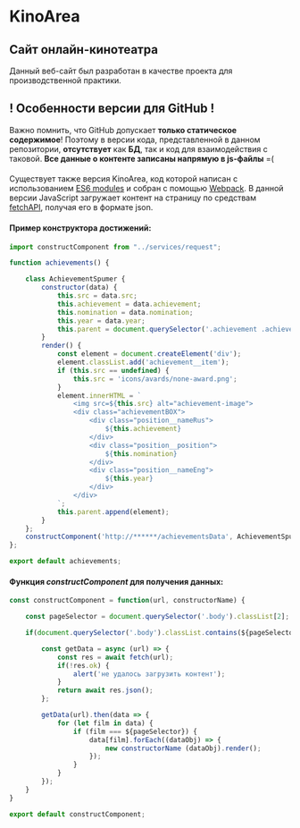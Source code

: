 # KinoArea

## Сайт онлайн-кинотеатра

Данный веб-сайт был разработан в качестве проекта для производственной практики.

## ! Особенности версии для GitHub !

Важно помнить, что GitHub допускает **только статическое содержимое**! Поэтому в версии кода, представленной в данном репозитории, **отсутствует** как **БД**, так и код для взаимодействия с таковой. **Все данные о контенте записаны напрямую в js-файлы** =(
####
Cуществует также версия KinoArea, код которой написан с использованием [ES6 modules](https://developer.mozilla.org/en-US/docs/Web/JavaScript/Guide/Modules) и собран с помощью [Webpack](https://webpack.js.org/). В данной версии JavaScript загружает контент на страницу по средствам [fetchAPI](https://developer.mozilla.org/en-US/docs/Web/API/Fetch_API), получая его в формате json.
####
#### Пример конструктора достижений:
~~~JavaScript
import constructComponent from "../services/request";

function achievements() {

    class AchievementSpumer {
        constructor(data) {
            this.src = data.src;
            this.achievement = data.achievement;
            this.nomination = data.nomination;
            this.year = data.year;
            this.parent = document.querySelector('.achievement .achievement__contant');
        }
        render() {
            const element = document.createElement('div');
            element.classList.add('achievement__item');
            if (this.src == undefined) {
                this.src = 'icons/avards/none-award.png';
            }
            element.innerHTML = `
                <img src=${this.src} alt="achievement-image">
                <div class="achievementBOX">
                    <div class="position__nameRus">
                        ${this.achievement}
                    </div>
                    <div class="position__position">
                        ${this.nomination}
                    </div>
                    <div class="position__nameEng">
                        ${this.year}
                    </div>
                </div>
            `;
            this.parent.append(element);
        }
    };
    constructComponent('http://******/achievementsData', AchievementSpumer);
};

export default achievements;
~~~
#### Функция *constructComponent* для получения данных:
~~~JavaScript
const constructComponent = function(url, constructorName) {

    const pageSelector = document.querySelector('.body').classList[2];

    if(document.querySelector('.body').classList.contains(${pageSelector})) {

        const getData = async (url) => {
            const res = await fetch(url);
            if(!res.ok) {
                alert('не удалось загрузить контент');
            }
            return await res.json();
        };

        getData(url).then(data => {
            for (let film in data) {
                if (film === ${pageSelector}) {
                    data[film].forEach((dataObj) => {
                        new constructorName (dataObj).render();
                    });
                }
            }
        });
    }
}

export default constructComponent;
~~~
